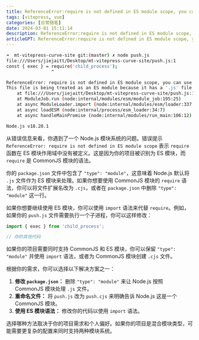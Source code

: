 ```yaml
---
title: ReferenceError:require is not defined in ES module scope, you can use import instead
tags: [vitepress, vue]
categories: [日常随笔]
date: 2024-03-01 15:11:14
description: ReferenceError:require is not defined in ES module scope, you can use import instead
articleGPT: ReferenceError:require is not defined in ES module scope, you can use import instead
---
```


```bash
➜  mt-vitepress-curve-site git:(master) ✗ node push.js
file:///Users/jiejaitt/Desktop/mt-vitepress-curve-site/push.js:1
const { exec } = require('child_process');
                 ^

ReferenceError: require is not defined in ES module scope, you can use import instead
This file is being treated as an ES module because it has a '.js' file extension and '/Users/jiejaitt/Desktop/mt-vitepress-curve-site/package.json' contains "type": "module". To treat it as a CommonJS script, rename it to use the '.cjs' file extension.
    at file:///Users/jiejaitt/Desktop/mt-vitepress-curve-site/push.js:1:18
    at ModuleJob.run (node:internal/modules/esm/module_job:195:25)
    at async ModuleLoader.import (node:internal/modules/esm/loader:337:24)
    at async loadESM (node:internal/process/esm_loader:34:7)
    at async handleMainPromise (node:internal/modules/run_main:106:12)

Node.js v18.20.1
```

从错误信息来看，你遇到了一个 Node.js 模块系统的问题。错误提示 `ReferenceError: require is not defined in ES module scope` 表示 `require` 函数在 ES 模块作用域中没有被定义。这是因为你的项目被识别为 ES 模块，而 `require` 是 CommonJS 模块的语法。

你的 `package.json` 文件中包含了 `"type": "module"`，这意味着 Node.js 默认将 `.js` 文件作为 ES 模块来处理。如果你想要使用 CommonJS 模块的 `require` 语法，你可以将文件扩展名改为 `.cjs`，或者在 `package.json` 中删除 `"type": "module"` 这一行。

如果你想要继续使用 ES 模块，你可以使用 `import` 语法来代替 `require`。例如，如果你的 `push.js` 文件需要执行一个子进程，你可以这样修改：

```javascript
import { exec } from 'child_process';

// 你的其他代码
```

如果你的项目需要同时支持 CommonJS 和 ES 模块，你可以保留 `"type": "module"` 并使用 `import` 语法，或者为 CommonJS 模块创建 `.cjs` 文件。

根据你的需求，你可以选择以下解决方案之一：

1. **修改 `package.json`：** 删除 `"type": "module"` 来让 Node.js 按照 CommonJS 模块处理 `.js` 文件。
2. **重命名文件：** 将 `push.js` 改为 `push.cjs` 来明确告诉 Node.js 这是一个 CommonJS 模块。
3. **使用 ES 模块语法：** 修改你的代码以使用 `import` 语法。

选择哪种方法取决于你的项目需求和个人偏好。如果你的项目是混合模块类型，可能需要更复杂的配置来同时支持两种模块系统。